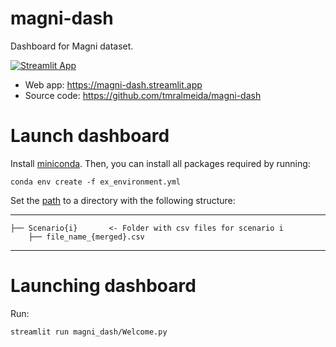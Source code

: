 
# magni-dash
Dashboard for Magni dataset.

[![Streamlit App](https://static.streamlit.io/badges/streamlit_badge_black_white.svg)](https://magni-dash.streamlit.app)

- Web app: <https://magni-dash.streamlit.app>
- Source code: <https://github.com/tmralmeida/magni-dash>


# Launch dashboard

Install [miniconda](http://docs.conda.io/en/latest/miniconda.html). Then, you can install all packages required by running:

```
conda env create -f ex_environment.yml
```

Set the [path](https://github.com/tmralmeida/magni-dash/blob/main/magni_dash/config/constants.py) to a directory with the following structure:

------------
    ├── Scenario{i}       <- Folder with csv files for scenario i
        ├── file_name_{merged}.csv 
--------


# Launching dashboard

Run:

```
streamlit run magni_dash/Welcome.py
```